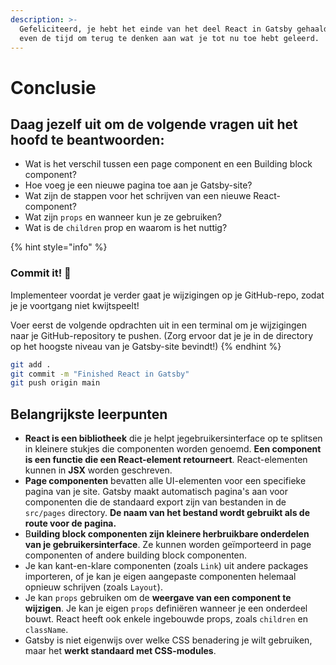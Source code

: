 ```yaml
---
description: >-
  Gefeliciteerd, je hebt het einde van het deel React in Gatsby gehaald! 🥳Neem
  even de tijd om terug te denken aan wat je tot nu toe hebt geleerd.
---
```


# Conclusie

## Daag jezelf uit om de volgende vragen uit het hoofd te beantwoorden:

* Wat is het verschil tussen een page component en een Building block component?
* Hoe voeg je een nieuwe pagina toe aan je Gatsby-site?
* Wat zijn de stappen voor het schrijven van een nieuwe React-component? 
* Wat zijn `props` en wanneer kun je ze gebruiken? 
* Wat is de `children` prop en waarom is het nuttig?

{% hint style="info" %}
### Commit it! 🚀

Implementeer voordat je verder gaat je wijzigingen op je GitHub-repo, zodat je je voortgang niet kwijtspeelt!

Voer eerst de volgende opdrachten uit in een terminal om je wijzigingen naar je GitHub-repository te pushen. (Zorg ervoor dat je je in de directory op het hoogste niveau van je Gatsby-site bevindt!)
{% endhint %}

```bash
git add .
git commit -m "Finished React in Gatsby"
git push origin main
```

## Belangrijkste leerpunten

* **React is een bibliotheek** die je helpt je ​​gebruikersinterface op te splitsen in kleinere stukjes die componenten worden genoemd. **Een component is een functie die een React-element retourneert**. React-elementen kunnen in **JSX** worden geschreven.
* **Page componenten** bevatten alle UI-elementen voor een specifieke pagina van je site. Gatsby maakt automatisch pagina's aan voor componenten die de standaard export zijn van bestanden in de `src/pages` directory. **De naam van het bestand wordt gebruikt als de route voor de pagina.** 
* B**uilding block componenten zijn kleinere herbruikbare onderdelen van je gebruikersinterface**. Ze kunnen worden geïmporteerd in page componenten of andere building block componenten. 
* Je kan kant-en-klare componenten (zoals `Link`) uit andere packages importeren, of je kan je eigen aangepaste componenten helemaal opnieuw schrijven (zoals `Layout`). 
* Je kan `props` gebruiken om de **weergave van een component te wijzigen**. Je kan je eigen `props` definiëren wanneer je een onderdeel bouwt. React heeft ook enkele ingebouwde props, zoals `children` en `className`. 
* Gatsby is niet eigenwijs over welke CSS benadering je wilt gebruiken, maar het **werkt standaard met CSS-modules**.
